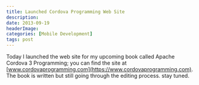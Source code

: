 ```yaml
---
title: Launched Cordova Programming Web Site
description: 
date: 2013-09-19
headerImage: 
categories: [Mobile Development]
tags: post
---
```


Today I launched the web site for my upcoming book called Apache Cordova 3 Programming; you can find the site at [www.cordovaprogramming.com](https://www.cordovaprogramming.com). The book is written but still going through the editing process. stay tuned.